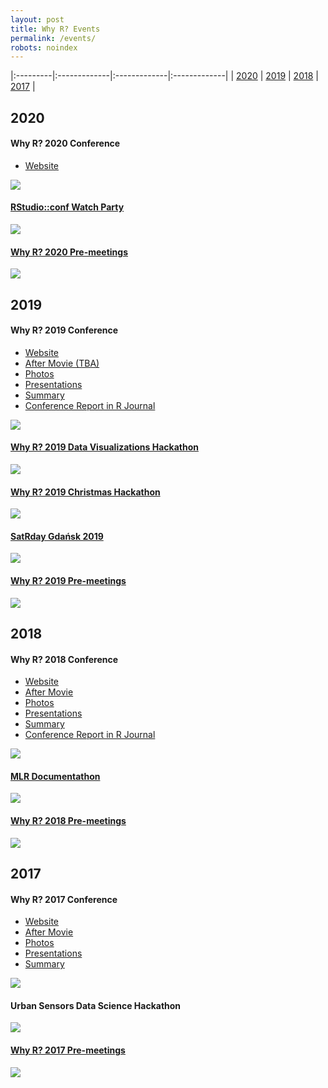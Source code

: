 ```yaml
---
layout: post
title: Why R? Events
permalink: /events/
robots: noindex
---
```


|:---------|:-------------|:-------------|:-------------|
| [2020](#2020) | [2019](#2019) |  [2018](#2018) | [2017](#2017) |

## 2020

#### Why R? 2020 Conference

- [Website](http://whyr.pl/2020/)

<img src="/foundation/images/fulls/whyr2020/cover2020.jpg" class="image">

#### [RStudio::conf Watch Party](https://www.meetup.com/Spotkania-Entuzjastow-R-Warsaw-R-Users-Group-Meetup/events/266994866/)

<img src="/foundation/images/fulls/whyr2020/watch.jpg" class="image">

#### [Why R? 2020 Pre-meetings](http://whyr.pl/foundation/images/fulls/whyr2020/meetings.jpg)

<img src="http://whyr.pl/foundation/images/fulls/whyr2020/meetings.jpg" class="fit image">

## 2019

#### Why R? 2019 Conference

- [Website](http://whyr.pl/2019/)
- [After Movie (TBA)]() 
- [Photos](https://www.facebook.com/whyRconf/photos/) 
- [Presentations](https://github.com/WhyR2019/presentations)
- [Summary](http://whyr.pl/foundation/2019/WhyR-2019-Summary/)
- [Conference Report in R Journal](https://github.com/WhyRFoundation/ConferenceReports/blob/master/WhyR2019.pdf)

<img src="/foundation/images/fulls/whyr2019/tlosptronam_small.jpg" class="fit image">

#### [Why R? 2019 Data Visualizations Hackathon](http://whyr.pl/foundation/2019/hackathon/)

<img src="/foundation/images/fulls/whyr2019/hackathon/plakat_hackathon2.jpg" class="fit image">

#### [Why R? 2019 Christmas Hackathon](https://www.facebook.com/events/535747016982358/)

<img src="/foundation/images/fulls/whyr2019/snow.jpg" class="fit image">

#### [SatRday Gdańsk 2019](https://gdansk2019.satrdays.org/)

<img src="/foundation/images/fulls/whyr2019/satrday.JPG" class="fit image">

#### [Why R? 2019 Pre-meetings](http://whyr.pl/2019/img/bg/europa_whyr2019_bauchi.jpg)

<img src="http://whyr.pl/2019/img/bg/europa_whyr2019_bauchi.jpg" class="fit image">

## 2018

#### Why R? 2018 Conference

- [Website](http://whyr.pl/2018/)
- [After Movie](https://www.youtube.com/watch?v=NNsceaqEP1w) 
- [Photos](https://www.facebook.com/whyRconf/photos/) 
- [Presentations](https://github.com/WhyR2018/presentations)
- [Summary](http://whyr.pl/foundation/2018/WhyR-2018-Summary/)
- [Conference Report in R Journal](https://journal.r-project.org/archive/2018-2/whyR.pdf)

<img src="/foundation/images/fulls/whyr2018/back.jpeg" class="fit image">

#### [MLR Documentathon](https://mlr-org.com/docs/2018-07-05-whyr-conference/)

<img src="https://mlr-org.com/images/2018-07-05-whyr-conference/pic.jpg" class="fit image">

#### [Why R? 2018 Pre-meetings](http://whyr.pl/2018/img/bg/europe2_mapa_kwiecien_light.jpg)

<img src="http://whyr.pl/2018/img/bg/europe2_mapa_kwiecien_light.jpg" class="fit image">

## 2017

#### Why R? 2017 Conference

- [Website](http://whyr.pl/2017/)
- [After Movie](https://vimeo.com/239259242)
- [Photos](https://www.facebook.com/whyRconf/photos/)
- [Presentations](https://github.com/WhyR2017/prezentacje)
- [Summary](http://r-addict.com/2017/11/27/WhyR.html)

<img src="/foundation/images/fulls/whyr2017/cover2017.JPG" class="fit image">

#### Urban Sensors Data Science Hackathon

<img src="http://r-addict.com/images/fulls/whyr/hackathon1.png" class="fit image">

#### [Why R? 2017 Pre-meetings](http://whyr.pl/foundation/images/fulls/whyr2017/meetings.jpg)

<img src="/foundation/images/fulls/whyr2017/meetings.jpg" class="fit image">